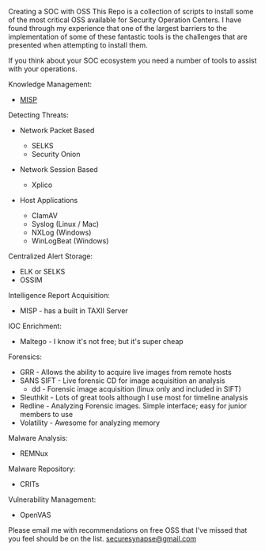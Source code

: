 Creating a SOC with OSS
This Repo is a collection of scripts to install some of the most critical OSS available for Security Operation Centers. I have found through my experience that one of the largest barriers to the implementation of some of these fantastic tools is the challenges that are presented when attempting to install them.

If you think about your SOC ecosystem you need a number of tools to assist with your operations.  

Knowledge Management:
- <a href="https://github.com/MISP/MISP">MISP</a>

Detecting Threats:
- Network Packet Based
  - SELKS
  - Security Onion

- Network Session Based
  - Xplico

- Host Applications
  - ClamAV
  - Syslog (Linux / Mac)
  - NXLog (Windows)
  - WinLogBeat (Windows)

Centralized Alert Storage:
- ELK or SELKS
- OSSIM

Intelligence Report Acquisition:
- MISP - has a built in TAXII Server 

IOC Enrichment:
- Maltego - I know it's not free; but it's super cheap

Forensics:
- GRR - Allows the ability to acquire live images from remote hosts
- SANS SIFT - Live forensic CD for image acquisition an analysis
  - dd - Forensic image acquisition (linux only and included in SIFT)
- Sleuthkit - Lots of great tools although I use most for timeline analysis
- Redline - Analyzing Forensic images. Simple interface; easy for junior members to use
- Volatility - Awesome for analyzing memory

Malware Analysis:
- REMNux

Malware Repository:
- CRITs

Vulnerability Management:
- OpenVAS

Please email me with recommendations on free OSS that I've missed that you feel should be on the list. securesynapse@gmail.com
